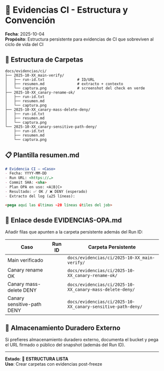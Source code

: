 # 📁 Evidencias CI - Estructura y Convención

**Fecha**: 2025-10-04  
**Propósito**: Estructura persistente para evidencias de CI que sobreviven al ciclo de vida del CI

## 📂 Estructura de Carpetas

```
docs/evidencias/ci/
├── 2025-10-XX_main-verify/
│   ├── run-id.txt               # ID/URL
│   ├── resumen.md               # extracto + contexto
│   └── captura.png              # screenshot del check en verde
├── 2025-10-XX_canary-rename-ok/
│   ├── run-id.txt
│   ├── resumen.md
│   └── captura.png
├── 2025-10-XX_canary-mass-delete-deny/
│   ├── run-id.txt
│   ├── resumen.md
│   └── captura.png
└── 2025-10-XX_canary-sensitive-path-deny/
    ├── run-id.txt
    ├── resumen.md
    └── captura.png
```

## 📋 Plantilla resumen.md

```markdown
# Evidencia CI – <Caso>
- Fecha: YYYY-MM-DD
- Run URL: <https://…>
- Commit SHA: <sha>
- Plan OPA en uso: <A|B|C>
- Resultado: ✅ OK / ❌ DENY (esperado)
- Extracto del log (≤25 líneas):

<pega aquí las últimas ~20 líneas útiles del job>
```

## 🔗 Enlace desde EVIDENCIAS-OPA.md

Añadir filas que apunten a la carpeta persistente además del Run ID:

| Caso | Run ID | Carpeta Persistente |
|------|--------|---------------------|
| Main verificado | <URL> | `docs/evidencias/ci/2025-10-XX_main-verify/` |
| Canary rename OK | <URL> | `docs/evidencias/ci/2025-10-XX_canary-rename-ok/` |
| Canary mass-delete DENY | <URL> | `docs/evidencias/ci/2025-10-XX_canary-mass-delete-deny/` |
| Canary sensitive-path DENY | <URL> | `docs/evidencias/ci/2025-10-XX_canary-sensitive-path-deny/` |

## 💾 Almacenamiento Duradero Externo

Si prefieres almacenamiento duradero externo, documenta el bucket y pega el URL firmado o público del snapshot (además del Run ID).

---

**Estado**: 📁 **ESTRUCTURA LISTA**  
**Uso**: Crear carpetas con evidencias post-freeze
